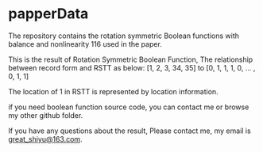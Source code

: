 # papperData
The repository  contains the rotation symmetric Boolean functions with balance and nonlinearity 116 used in the paper.

This is the result of Rotation Symmetric Boolean Function, The relationship between record form and RSTT as below: 
[1, 2, 3, 34, 35] to [0, 1, 1, 1, 0, ... , 0, 1, 1]

The location of 1 in RSTT is represented by location information.

if you need boolean function source code, you can contact me or browse my other github folder.

If you have any questions about the result, Please contact me, my email is great_shiyu@163.com.
